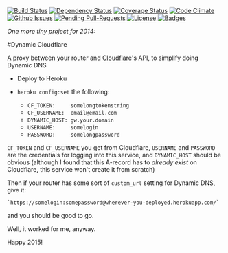 [![Build Status](http://img.shields.io/travis/pikesley/dynamic_cloudflare.svg)](https://travis-ci.org/pikesley/dynamic_cloudflare)
[![Dependency Status](http://img.shields.io/gemnasium/pikesley/dynamic_cloudflare.svg)](https://gemnasium.com/pikesley/dynamic_cloudflare)
[![Coverage Status](http://img.shields.io/coveralls/pikesley/dynamic_cloudflare.svg)](https://coveralls.io/r/pikesley/dynamic_cloudflare)
[![Code Climate](http://img.shields.io/codeclimate/github/pikesley/dynamic_cloudflare.svg)](https://codeclimate.com/github/pikesley/dynamic_cloudflare)
[![Github Issues](http://githubbadges.herokuapp.com/pikesley/dynamic_cloudflare/issues.svg)](https://github.com/pikesley/dynamic_cloudflare/issues)
[![Pending Pull-Requests](http://githubbadges.herokuapp.com/pikesley/dynamic_cloudflare/pulls.svg)](https://github.com/pikesley/dynamic_cloudflare/pulls)
[![License](http://img.shields.io/:license-mit-blue.svg)](http://pikesley.mit-license.org)
[![Badges](http://img.shields.io/:badges-8/8-ff6799.svg)](https://github.com/badges/badgerbadgerbadger)

_One more tiny project for 2014:_

#Dynamic Cloudflare

A proxy between your router and [Cloudflare](https://www.cloudflare.com)'s API, to simplify doing Dynamic DNS

* Deploy to Heroku
* `heroku config:set` the following:

  * `CF_TOKEN:     somelongtokenstring`
  * `CF_USERNAME:  email@email.com`
  * `DYNAMIC_HOST: gw.your.domain`
  * `USERNAME:     somelogin`
  * `PASSWORD:     somelongpassword`

`CF_TOKEN` and `CF_USERNAME` you get from Cloudflare, `USERNAME` and `PASSWORD` are the credentials for logging into this service, and `DYNAMIC_HOST` should be obvious (although I found that this A-record has to _already exist_ on Cloudflare, this service won't create it from scratch)

Then if your router has some sort of `custom_url` setting for Dynamic DNS, give it:

    `https://somelogin:somepassword@wherever-you-deployed.herokuapp.com/`

and you should be good to go.

Well, it worked for me, anyway.

Happy 2015!
